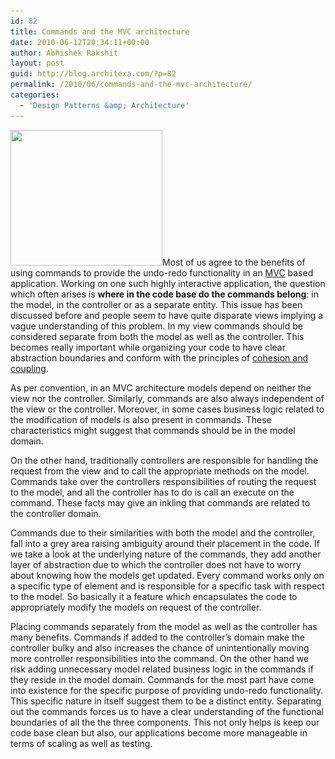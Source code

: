 ```yaml
---
id: 82
title: Commands and the MVC architecture
date: 2010-06-12T20:34:11+00:00
author: Abhishek Rakshit
layout: post
guid: http://blog.architexa.com/?p=82
permalink: /2010/06/commands-and-the-mvc-architecture/
categories:
  - 'Design Patterns &amp; Architecture'
---
```

<!--S-ButtonZ 1.1.5 Start-->

<div style="float: left; width: 42px; padding-right: 10px; margin: 0 -52px 0 0; position: relative; left: -62px; top: 8px">
</div>

<!--S-ButtonZ 1.1.5 End-->

[<img class="alignright size-full wp-image-85" title="Commands and MVC" src="assets/uploads/2010/06/ctrlZ2.jpg" alt="" width="243" height="217" srcset="assets/uploads/2010/06/ctrlZ2.jpg 405w, assets/uploads/2010/06/ctrlZ2-300x268.jpg 300w" sizes="(max-width: 243px) 100vw, 243px" />](assets/uploads/2010/06/ctrlZ2.jpg)Most of us agree to the benefits of using commands to provide the undo-redo functionality in an <a href="http://en.wikipedia.org/wiki/Model%E2%80%93view%E2%80%93controller" target="_blank">MVC</a> based application. Working on one such highly interactive application, the question which often arises is **where in the code base do the commands belong**: in the model, in the controller or as a separate entity. This issue has been discussed before and people seem to have quite disparate views implying a vague understanding of this problem. In my view commands should be considered separate from both the model as well as the controller. This becomes really important while organizing your code to have clear abstraction boundaries and conform with the principles of <a href="http://blog.architexa.com/2010/06/cohesion-and-coupling-in-large-projects/" target="_blank">cohesion and coupling</a>. <!--more-->

As per convention, in an MVC architecture models depend on neither the view nor the controller. Similarly, commands are also always independent of the view or the controller. Moreover, in some cases business logic related to the modification of models is also present in commands. These characteristics might suggest that commands should be in the model domain.

On the other hand, traditionally controllers are responsible for handling the request from the view and to call the appropriate methods on the model. Commands take over the controllers responsibilities of routing the request to the model, and all the controller has to do is call an execute on the command. These facts may give an inkling that commands are related to the controller domain.

Commands due to their similarities with both the model and the controller, fall into a grey area raising ambiguity around their placement in the code. If we take a look at the underlying nature of the commands, they add another layer of abstraction due to which the controller does not have to worry about knowing how the models get updated. Every command works only on a specific type of element and is responsible for a specific task with respect to the model. So basically it a feature which encapsulates the code to appropriately modify the models on request of the controller.

Placing commands separately from the model as well as the controller has many benefits. Commands if added to the controller&#8217;s domain make the controller bulky and also increases the chance of unintentionally moving more controller responsibilities into the command. On the other hand we risk adding unnecessary model related business logic in the commands if they reside in the model domain. Commands for the most part have come into existence for the specific purpose of providing undo-redo functionality. This specific nature in itself suggest them to be a distinct entity. Separating out the commands forces us to have a clear understanding of the functional boundaries of all the the three components. This not only helps is keep our code base clean but also, our applications become more manageable in terms of scaling as well as testing.

<div style="clear:both;">
  &nbsp;
</div>